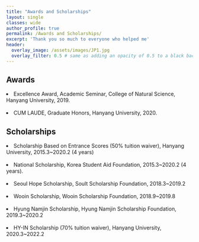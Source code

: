 ```yaml
---
title: "Awards and Scholarships"
layout: single
classes: wide
author_profile: true
permalink: /Awards and Scholarships/
excerpt: 'Thank you so much to everyone who helped me'
header:
  overlay_image: /assets/images/JP1.jpg
  overlay_filter: 0.5 # same as adding an opacity of 0.5 to a black background
---
```


## Awards

<li>Excellence Award, Academic Seminar, College of Natural Science, Hanyang University, 2019.</li>
<br>
<li>CUM LAUDE, Graduate Honors, Hanyang University, 2020.</li>


## Scholarships

<li>Scholarship Based on Entrance Scores (50% tuition waiver), Hanyang University, 2015.3~2020.2 (4 years)</li>
<br>
<li>National Scholarship, Korea Student Aid Foundation, 2015.3~2020.2 (4 years).</li>
<br>
<li>Seoul Hope Scholarship, Soult Scholarship Foundation, 2018.3~2019.2</li>
<br>
<li>Wooin Scholarship, Wooin Scholarship Foundation, 2018.9~2019.8</li>
<br>
<li>Hyung Namjin Scholarship, Hyung Namjin Scholarship Foundation, 2019.3~2020.2</li>
<br>
<li>HY-IN Scholarship (70% tuition waiver), Hanyang University, 2020.3~2022.2</li>